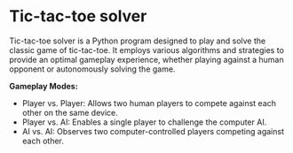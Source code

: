 # Tic-tac-toe solver

Tic-tac-toe solver is a Python program designed to play and solve the classic game of tic-tac-toe. It employs various algorithms and strategies to provide an optimal gameplay experience, whether playing against a human opponent or autonomously solving the game.

**Gameplay Modes:**  

* Player vs. Player: Allows two human players to compete against each other on the same device.  
* Player vs. AI: Enables a single player to challenge the computer AI.  
* AI vs. AI: Observes two computer-controlled players competing against each other.

